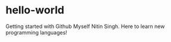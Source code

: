 # hello-world
Getting started with Github
Myself Nitin Singh. Here to learn new programming languages!
